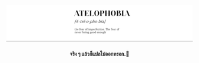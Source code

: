 <h3 align="center">
<img src="https://raw.githubusercontent.com/MaledKhaoSan/MaledKhaoSan/master/Atelophobia.png" alt="stack"/>
</h3>


<div align="center">

#### **จริง ๆ แล้วก็แปลไม่ออกหรอก.🥲**  
</div>
